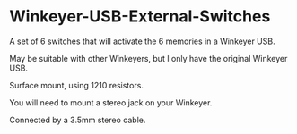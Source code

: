 # Winkeyer-USB-External-Switches

A set of 6 switches that will activate the 6 memories in a Winkeyer USB.

May be suitable with other Winkeyers, but I only have the original Winkeyer USB.

Surface mount, using 1210 resistors.

You will need to mount a stereo jack on your Winkeyer.

Connected by a 3.5mm stereo cable.
